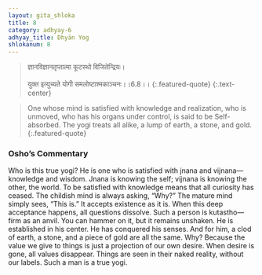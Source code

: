 ```yaml
---
layout: gita_shloka
title: 8
category: adhyay-6
adhyay_title: Dhyān Yog
shlokanum: 8
---
```


> ज्ञानविज्ञानतृप्तात्मा कूटस्थो विजितेन्द्रियः।<br><br>युक्त इत्युच्यते योगी समलोष्टाश्मकाञ्चनः।।6.8।।
{:.featured-quote}
{:.text-center}

> One whose mind is satisfied with knowledge and realization, who is unmoved, who has his organs under control, is said to be Self-absorbed. The yogi treats all alike, a lump of earth, a stone, and gold.
{:.featured-quote}

### Osho’s Commentary
Who is this true yogi? He is one who is satisfied with jnana and vijnana—knowledge and wisdom. Jnana is knowing the self; vijnana is knowing the other, the world.
To be satisfied with knowledge means that all curiosity has ceased. The childish mind is always asking, “Why?” The mature mind simply sees, “This is.” It accepts existence as it is. When this deep acceptance happens, all questions dissolve.
Such a person is kutastho—firm as an anvil. You can hammer on it, but it remains unshaken. He is established in his center.
He has conquered his senses. And for him, a clod of earth, a stone, and a piece of gold are all the same. Why? Because the value we give to things is just a projection of our own desire. When desire is gone, all values disappear. Things are seen in their naked reality, without our labels. Such a man is a true yogi.
